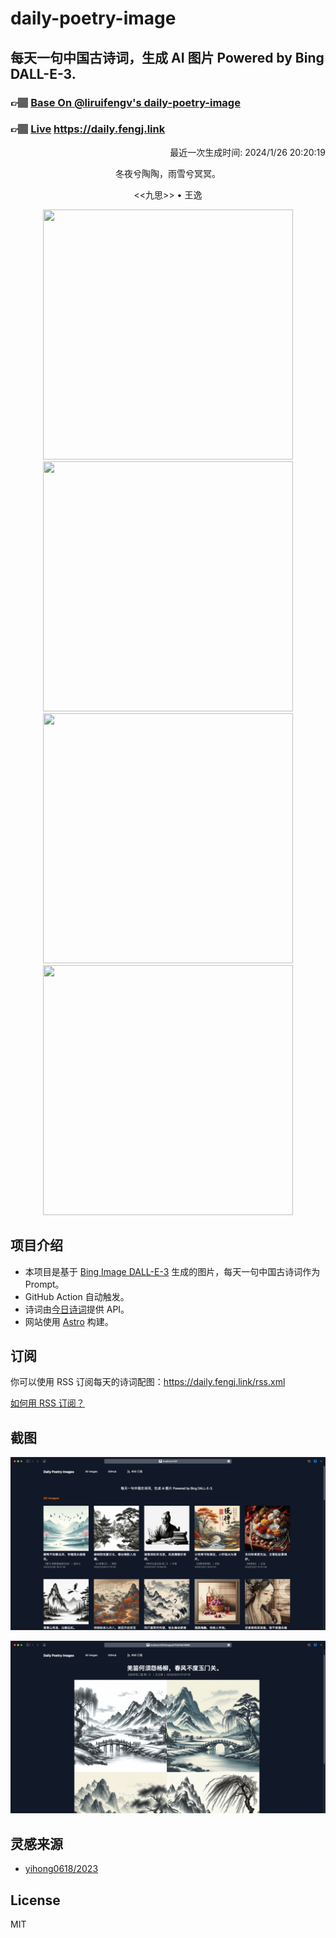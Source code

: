 
# daily-poetry-image

## 每天一句中国古诗词，生成 AI 图片 Powered by Bing DALL-E-3.

### 👉🏽 [Base On @liruifengv's daily-poetry-image](https://github.com/liruifengv/daily-poetry-image)

### 👉🏽 [Live](https://daily.fengj.link) https://daily.fengj.link

<p align="right">
  最近一次生成时间: 2024/1/26 20:20:19
</p>
<p align="center">
冬夜兮陶陶，雨雪兮冥冥。
</p>
<p align="center">
<<九思>> • 王逸
</p>
<p align="center">
<img src="https://tse4.mm.bing.net/th/id/OIG.Q7HMYuPJqVZ9.MgTaF0v" height="400" width="400" />
<img src="https://tse2.mm.bing.net/th/id/OIG.McmMAPk3QhoHxB2MPYlk" height="400" width="400" />
<img src="https://tse3.mm.bing.net/th/id/OIG.XIxNBu6PPWz3AMdskOV6" height="400" width="400" />
<img src="https://tse2.mm.bing.net/th/id/OIG.fSGoZFjQ6ouQfYvD1HZk" height="400" width="400" />
</p>

## 项目介绍

-   本项目是基于 [Bing Image DALL-E-3](https://www.bing.com/images/create) 生成的图片，每天一句中国古诗词作为 Prompt。
-   GitHub Action 自动触发。
-   诗词由[今日诗词](https://www.jinrishici.com/)提供 API。
-   网站使用 [Astro](https://astro.build) 构建。

## 订阅

你可以使用 RSS 订阅每天的诗词配图：https://daily.fengj.link/rss.xml

[如何用 RSS 订阅？](https://zhuanlan.zhihu.com/p/55026716)

## 截图

![图片列表](./screenshots/Snipaste_2023-12-28_21-00-26.png)

![图片详情](./screenshots/Snipaste_2023-12-28_21-00-53.png)

## 灵感来源

-   [yihong0618/2023](https://github.com/yihong0618/2023)

## License

MIT
